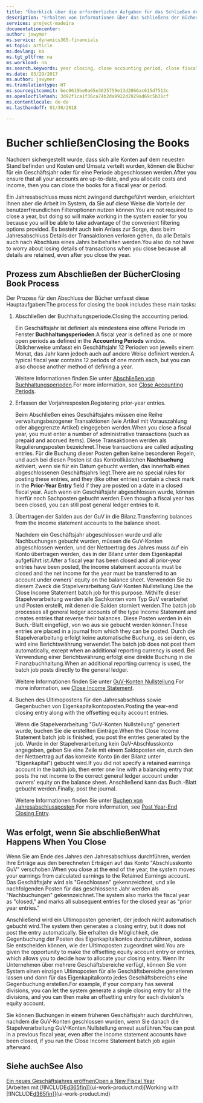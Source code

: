 ```yaml
---
title: "Überblick über die erforderlichen Aufgaben für das Schließen der Bücher| Microsoft Docs"
description: "Erhalten von Informationen über das Schließens der Bücher für ein Geschäftsjahr oder für eine Periode, und was passiert, nachdem Sie das Jahr abgeschloßen haben."
services: project-madeira
documentationcenter: 
author: jswymer
ms.service: dynamics365-financials
ms.topic: article
ms.devlang: na
ms.tgt_pltfrm: na
ms.workload: na
ms.search.keywords: year closing, close accounting period, close fiscal year, bank account detailed trial balance
ms.date: 03/29/2017
ms.author: jswymer
ms.translationtype: HT
ms.sourcegitcommit: bec0619be0a65e3625759e13d2866ac615d7513c
ms.openlocfilehash: 3d92f1ca1f36ca74b2da9922d2929ad69c5b31cf
ms.contentlocale: de-de
ms.lasthandoff: 01/30/2018

---
```

# <a name="closing-the-books"></a><span data-ttu-id="8912b-103">Bucher schließen</span><span class="sxs-lookup"><span data-stu-id="8912b-103">Closing the Books</span></span>
<span data-ttu-id="8912b-104">Nachdem sichergestellt wurde, dass sich alle Konten auf dem neuesten Stand befinden und Kosten und Umsatz verteilt wurden, können die Bücher für ein Geschäftsjahr oder für eine Periode abgeschlossen werden.</span><span class="sxs-lookup"><span data-stu-id="8912b-104">After you ensure that all your accounts are up-to-date, and you allocate costs and income, then you can close the books for a fiscal year or period.</span></span>

<span data-ttu-id="8912b-105">Ein Jahresabschluss muss nicht zwingend durchgeführt werden, erleichtert Ihnen aber die Arbeit im System, da Sie auf diese Weise die Vorteile der benutzerfreundlichen Filteroptionen nutzen können.</span><span class="sxs-lookup"><span data-stu-id="8912b-105">You are not required to close a year, but doing so will make working in the system easier for you because you will be able to take advantage of the convenient filtering options provided.</span></span> <span data-ttu-id="8912b-106">Es besteht auch kein Anlass zur Sorge, dass beim Jahresabschluss Details der Transaktionen verloren gehen, da alle Details auch nach Abschluss eines Jahrs beibehalten werden.</span><span class="sxs-lookup"><span data-stu-id="8912b-106">You also do not have to worry about losing details of transactions when you close because all details are retained, even after you close the year.</span></span>

## <a name="closing-book-process"></a><span data-ttu-id="8912b-107">Prozess zum Abschließen der Bücher</span><span class="sxs-lookup"><span data-stu-id="8912b-107">Closing Book Process</span></span>
<span data-ttu-id="8912b-108">Der Prozess für den Abschluss der Bücher umfasst diese Hauptaufgaben:</span><span class="sxs-lookup"><span data-stu-id="8912b-108">The process for closing the book includes these main tasks:</span></span>

1. <span data-ttu-id="8912b-109">Abschließen der Buchhaltungsperiode.</span><span class="sxs-lookup"><span data-stu-id="8912b-109">Closing the accounting period.</span></span>

    <span data-ttu-id="8912b-110">Ein Geschäftsjahr ist definiert als mindestens eine offene Periode im Fenster **Buchhaltungsperioden**.</span><span class="sxs-lookup"><span data-stu-id="8912b-110">A fiscal year is defined as one or more open periods as defined in the **Accounting Periods** window.</span></span> <span data-ttu-id="8912b-111">Üblicherweise umfasst ein Geschäftsjahr 12 Perioden von jeweils einem Monat, das Jahr kann jedoch auch auf andere Weise definiert werden.</span><span class="sxs-lookup"><span data-stu-id="8912b-111">A typical fiscal year contains 12 periods of one month each, but you can also choose another method of defining a year.</span></span>

    <span data-ttu-id="8912b-112">Weitere Informationen finden Sie unter [Abschließen von Buchhaltungsperioden](year-close-account-periods.md).</span><span class="sxs-lookup"><span data-stu-id="8912b-112">For more information, see [Close Accounting Periods](year-close-account-periods.md).</span></span>
2. <span data-ttu-id="8912b-113">Erfassen der Vorjahresposten.</span><span class="sxs-lookup"><span data-stu-id="8912b-113">Registering prior-year entries.</span></span>

    <span data-ttu-id="8912b-114">Beim Abschließen eines Geschäftsjahrs müssen eine Reihe verwaltungsbezogener Transaktionen (wie Artikel mit Vorauszahlung oder abgegrenzte Artikel) eingegeben werden.</span><span class="sxs-lookup"><span data-stu-id="8912b-114">When you close a fiscal year, you must enter a number of administrative transactions (such as prepaid and accrued items).</span></span> <span data-ttu-id="8912b-115">Diese Transaktionen werden als Regulierungsposten bezeichnet.</span><span class="sxs-lookup"><span data-stu-id="8912b-115">These transactions are called adjusting entries.</span></span> <span data-ttu-id="8912b-116">Für die Buchung dieser Posten gelten keine besonderen Regeln, und auch bei diesen Posten ist das Kontrollkästchen **Nachbuchung** aktiviert, wenn sie für ein Datum gebucht werden, das innerhalb eines abgeschlossenen Geschäftsjahrs liegt.</span><span class="sxs-lookup"><span data-stu-id="8912b-116">There are no special rules for posting these entries, and they (like other entries) contain a check mark in the **Prior-Year Entry** field if they are posted on a date in a closed fiscal year.</span></span> <span data-ttu-id="8912b-117">Auch wenn ein Geschäftsjahr abgeschlossen wurde, können hierfür noch Sachposten gebucht werden.</span><span class="sxs-lookup"><span data-stu-id="8912b-117">Even though a fiscal year has been closed, you can still post general ledger entries to it.</span></span>
3. <span data-ttu-id="8912b-118">Übertragen der Salden aus der GuV in die Bilanz.</span><span class="sxs-lookup"><span data-stu-id="8912b-118">Transferring balances from the income statement accounts to the balance sheet.</span></span>

    <span data-ttu-id="8912b-119">Nachdem ein Geschäftsjahr abgeschlossen wurde und alle Nachbuchungen gebucht wurden, müssen die GuV-Konten abgeschlossen werden, und der Nettoertrag des Jahres muss auf ein Konto übertragen werden, das in der Bilanz unter dem Eigenkapital aufgeführt ist.</span><span class="sxs-lookup"><span data-stu-id="8912b-119">After a fiscal year has been closed and all prior-year entries have been posted, the income statement accounts must be closed and the net income for the year must be transferred to an account under owners' equity on the balance sheet.</span></span> <span data-ttu-id="8912b-120">Verwenden Sie zu diesem Zweck die Stapelverarbeitung GuV-Konten Nullstellung.</span><span class="sxs-lookup"><span data-stu-id="8912b-120">Use the Close Income Statement batch job for this purpose.</span></span> <span data-ttu-id="8912b-121">Mithilfe dieser Stapelverarbeitung werden alle Sachkonten vom Typ GuV verarbeitet und Posten erstellt, mit denen die Salden storniert werden.</span><span class="sxs-lookup"><span data-stu-id="8912b-121">The batch job processes all general ledger accounts of the type Income Statement and creates entries that reverse their balances.</span></span> <span data-ttu-id="8912b-122">Diese Posten werden in ein Buch.-Blatt eingefügt, von wo aus sie gebucht werden können.</span><span class="sxs-lookup"><span data-stu-id="8912b-122">These entries are placed in a journal from which they can be posted.</span></span> <span data-ttu-id="8912b-123">Durch die Stapelverarbeitung erfolgt keine automatische Buchung, es sei denn, es wird eine Berichtswährung verwendet.</span><span class="sxs-lookup"><span data-stu-id="8912b-123">The batch job does not post them automatically, except when an additional reporting currency is used.</span></span> <span data-ttu-id="8912b-124">Bei Verwendung einer Berichtswährung erfolgt eine direkte Buchung in die Finanzbuchhaltung.</span><span class="sxs-lookup"><span data-stu-id="8912b-124">When an additional reporting currency is used, the batch job posts directly to the general ledger.</span></span>

    <span data-ttu-id="8912b-125">Weitere Informationen finden Sie unter [GuV-Konten Nullstellung](year-close-income-statement.md).</span><span class="sxs-lookup"><span data-stu-id="8912b-125">For more information, see [Close Income Statement](year-close-income-statement.md).</span></span>
4. <span data-ttu-id="8912b-126">Buchen des Ultimopostens für den Jahresabschluss sowie Gegenbuchen von Eigenkapitalkontoposten.</span><span class="sxs-lookup"><span data-stu-id="8912b-126">Posting the year-end closing entry along with the offsetting equity account entries.</span></span>

    <span data-ttu-id="8912b-127">Wenn die Stapelverarbeitung "GuV-Konten Nullstellung" generiert wurde, buchen Sie die erstellten Einträge.</span><span class="sxs-lookup"><span data-stu-id="8912b-127">When the Close Income Statement batch job is finished, you post the entries generated by the job.</span></span> <span data-ttu-id="8912b-128">Wurde in der Stapelverarbeitung kein GuV-Abschlusskonto angegeben, geben Sie eine Zeile mit einem Saldoposten ein, durch den der Nettoertrag auf das korrekte Konto (in der Bilanz unter "Eigenkapital") gebucht wird.</span><span class="sxs-lookup"><span data-stu-id="8912b-128">If you did not specify a retained earnings account in the batch job, then enter one line with a balancing entry that posts the net income to the correct general ledger account under owners' equity on the balance sheet.</span></span> <span data-ttu-id="8912b-129">Anschließend kann das Buch.-Blatt gebucht werden.</span><span class="sxs-lookup"><span data-stu-id="8912b-129">Finally, post the journal.</span></span>

    <span data-ttu-id="8912b-130">Weitere Informationen finden Sie unter [Buchen von Jahresabschlussposten](year-how-post-year-end-close-entry.md).</span><span class="sxs-lookup"><span data-stu-id="8912b-130">For more information, see [Post Year-End Closing Entry](year-how-post-year-end-close-entry.md).</span></span>

## <a name="what-happens-when-you-close"></a><span data-ttu-id="8912b-131">Was erfolgt, wenn Sie abschließen</span><span class="sxs-lookup"><span data-stu-id="8912b-131">What Happens When You Close</span></span>
<span data-ttu-id="8912b-132">Wenn Sie am Ende des Jahres den Jahresabschluss durchführen, werden Ihre Erträge aus den berechneten Erträgen auf das Konto "Abschlusskonto GuV" verschoben.</span><span class="sxs-lookup"><span data-stu-id="8912b-132">When you close at the end of the year, the system moves your earnings from calculated earnings to the Retained Earnings account.</span></span> <span data-ttu-id="8912b-133">Das Geschäftsjahr wird als "Geschlossen" gekennzeichnet, und alle nachfolgenden Posten für das geschlossene Jahr werden als "Nachbuchungen" gekennzeichnet.</span><span class="sxs-lookup"><span data-stu-id="8912b-133">The system also marks the fiscal year as "closed," and marks all subsequent entries for the closed year as "prior year entries."</span></span>

<span data-ttu-id="8912b-134">Anschließend wird ein Ultimoposten generiert, der jedoch nicht automatisch gebucht wird.</span><span class="sxs-lookup"><span data-stu-id="8912b-134">The system then generates a closing entry, but it does not post the entry automatically.</span></span> <span data-ttu-id="8912b-135">Sie erhalten die Möglichkeit, die Gegenbuchung der Posten des Eigenkapitalkontos durchzuführen, sodass Sie entscheiden können, wie der Ultimoposten zugeordnet wird.</span><span class="sxs-lookup"><span data-stu-id="8912b-135">You are given the opportunity to make the offsetting equity account entry or entries, which allows you to decide how to allocate your closing entry.</span></span> <span data-ttu-id="8912b-136">Wenn Ihr Unternehmen über mehrere Geschäftsbereiche verfügt, können Sie vom System einen einzigen Ultimoposten für alle Geschäftsbereiche generieren lassen und dann für das Eigenkapitalkonto jedes Geschäftsbereichs eine Gegenbuchung erstellen.</span><span class="sxs-lookup"><span data-stu-id="8912b-136">For example, if your company has several divisions, you can let the system generate a single closing entry for all the divisions, and you can then make an offsetting entry for each division's equity account.</span></span>

<span data-ttu-id="8912b-137">Sie können Buchungen in einem früheren Geschäftsjahr auch durchführen, nachdem die GuV-Konten geschlossen wurden, wenn Sie danach die Stapelverarbeitung GuV-Konten Nullstellung erneut ausführen.</span><span class="sxs-lookup"><span data-stu-id="8912b-137">You can post in a previous fiscal year, even after the income statement accounts have been closed, if you run the Close Income Statement batch job again afterward.</span></span>

## <a name="see-also"></a><span data-ttu-id="8912b-138">Siehe auch</span><span class="sxs-lookup"><span data-stu-id="8912b-138">See Also</span></span>
[<span data-ttu-id="8912b-139">Ein neues Geschäftsjahres eröffnen</span><span class="sxs-lookup"><span data-stu-id="8912b-139">Open a New Fiscal Year</span></span>](finance-how-open-new-fiscal-year.md)  
<span data-ttu-id="8912b-140">[Arbeiten mit [!INCLUDE[d365fin](includes/d365fin_md.md)]](ui-work-product.md)</span><span class="sxs-lookup"><span data-stu-id="8912b-140">[Working with [!INCLUDE[d365fin](includes/d365fin_md.md)]](ui-work-product.md)</span></span>

